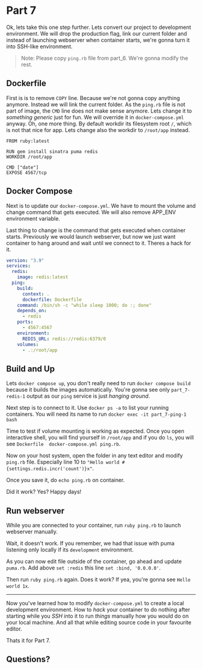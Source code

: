 # Part 7

Ok, lets take this one step further. Lets convert our project to development environment. We will drop the production flag, link our current folder and instead of launching webserver when container starts, we're gonna turn it into SSH-like environment.

> Note: Please copy `ping.rb` file from part_6. We're gonna modify the rest.

## Dockerfile

First is is to remove `COPY` line. Because we're not gonna copy anything anymore. Instead we will link the current folder. As the `ping.rb` file is not part of image, the `CMD` line does not make sense anymore. Lets change it to _something generic_ just for fun. We will override it in `docker-compose.yml` anyway. Oh, one more thing. By default workdir its filesystem root `/`, which is not that nice for app. Lets change also the workdir to `/root/app` instead.

```
FROM ruby:latest

RUN gem install sinatra puma redis
WORKDIR /root/app

CMD ["date"]
EXPOSE 4567/tcp
```

## Docker Compose
Next is to update our `docker-compose.yml`. We have to mount the volume and change command that gets executed. We will also remove APP_ENV environment variable.

Last thing to change is the command that gets executed when container starts. Previously we would launch webserver, but now we just want container to hang around and wait until we connect to it. Theres a hack for it.

```yaml
version: "3.9"
services:
  redis:
    image: redis:latest
  ping:
    build:
      context: .
      dockerfile: Dockerfile
    command: /bin/sh -c "while sleep 1000; do :; done"
    depends_on:
      - redis
    ports:
      - 4567:4567
    environment:
      REDIS_URL: redis://redis:6379/0
    volumes:
      - .:/root/app
```

## Build and Up
Lets `docker compose up`, you don't really need to run `docker compose build` because it builds the images automatically. You're  gonna see only `part_7-redis-1` output as our `ping` service is just _hanging around_.

Next step is to connect to it. Use `docker ps -a` to list your running containers. You will need its name to run `docker exec -it part_7-ping-1 bash`

Time to test if volume mounting is working as expected. Once you open interactive shell, you will find yourself in `/root/app` and if you do `ls`, you will see `Dockerfile  docker-compose.yml	ping.rb`.

Now on your host system, open the folder in any text editor and modify `ping.rb` file. Especially line 10 to `"Hello world #{settings.redis.incr('count')}x"`.

Once you save it, do `echo ping.rb` on container.

Did it work? Yes? Happy days!

## Run webserver
While you are connected to your container, run `ruby ping.rb` to launch webserver manually.

Wait, it doesn't work. If you remember, we had that issue with puma listening only locally if its `development` environment.

As you can now edit file outside of the container, go ahead and update `puma.rb`. Add above `set :redis` this line `set :bind, '0.0.0.0'`.

Then run `ruby ping.rb` again. Does it work? If yea, you're gonna see `Hello world 1x`.

---
Now you've learned how to modify `docker-compose.yml` to create a local development environment. How to _hack_ your container to do nothing after starting while you _SSH_ into it to run _things_ manually how you would do on your local machine. And all that while editing source code in your favourite editor.

Thats it for Part 7.

## Questions?
